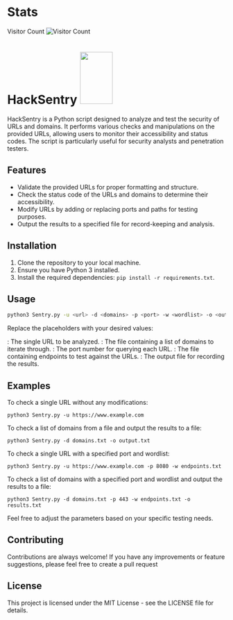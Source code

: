 # Stats
Visitor Count ![Visitor Count](https://profile-counter.glitch.me/xsudoxx/count.svg)
# HackSentry <img src ="https://github.com/xsudoxx/HackSentry/assets/127046919/46b2cc1d-2ff0-4e44-ae5b-5e15f8f75f71" width = "75" height = "120"/>
HackSentry is a Python script designed to analyze and test the security of URLs and domains. It performs various checks and manipulations on the provided URLs, allowing users to monitor their accessibility and status codes. The script is particularly useful for security analysts and penetration testers.

## Features

- Validate the provided URLs for proper formatting and structure.
- Check the status code of the URLs and domains to determine their accessibility.
- Modify URLs by adding or replacing ports and paths for testing purposes.
- Output the results to a specified file for record-keeping and analysis.

## Installation

1. Clone the repository to your local machine.
2. Ensure you have Python 3 installed.
3. Install the required dependencies: `pip install -r requirements.txt`.

## Usage

```bash
python3 Sentry.py -u <url> -d <domains> -p <port> -w <wordlist> -o <output>
```
Replace the placeholders with your desired values:

<url>: The single URL to be analyzed.
<domains>: The file containing a list of domains to iterate through.
<port>: The port number for querying each URL.
<wordlist>: The file containing endpoints to test against the URLs.
<output>: The output file for recording the results.

## Examples
To check a single URL without any modifications:
````
python3 Sentry.py -u https://www.example.com
````
To check a list of domains from a file and output the results to a file:
````
python3 Sentry.py -d domains.txt -o output.txt
````
To check a single URL with a specified port and wordlist:
````
python3 Sentry.py -u https://www.example.com -p 8080 -w endpoints.txt
````
To check a list of domains with a specified port and wordlist and output the results to a file:
````
python3 Sentry.py -d domains.txt -p 443 -w endpoints.txt -o results.txt
````
Feel free to adjust the parameters based on your specific testing needs.
## Contributing
Contributions are always welcome! If you have any improvements or feature suggestions, please feel free to create a pull request

## License
This project is licensed under the MIT License - see the LICENSE file for details.
